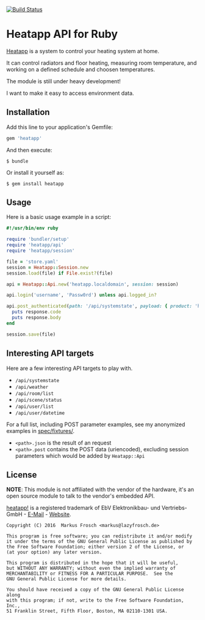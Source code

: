[![Build Status](https://travis-ci.org/lazyfrosch/ruby-heatapp.svg?branch=master)](https://travis-ci.org/lazyfrosch/ruby-heatapp)

Heatapp API for Ruby
====================

[Heatapp](https://heatapp.de) is a system to control your heating system at home.

It can control radiators and floor heating, measuring room temperature, and working on a defined schedule and choosen
temperatures. 

The module is still under heavy development!

I want to make it easy to access environment data.

## Installation

Add this line to your application's Gemfile:

```ruby
gem 'heatapp'
```

And then execute:

    $ bundle

Or install it yourself as:

    $ gem install heatapp

## Usage

Here is a basic usage example in a script:

```ruby
#!/usr/bin/env ruby

require 'bundler/setup'
require 'heatapp/api'
require 'heatapp/session'

file = 'store.yaml'
session = Heatapp::Session.new
session.load(file) if File.exist?(file)

api = Heatapp::Api.new('heatapp.localdomain', session: session)

api.login('username', 'Passw0rd') unless api.logged_in?

api.post_authenticated(path: '/api/systemstate', payload: { product: 'heatapp-server'}) do |response|
  puts response.code
  puts response.body
end

session.save(file)
```

## Interesting API targets

Here are a few interesting API targets to play with.

* `/api/systemstate`
* `/api/weather`
* `/api/room/list`
* `/api/scene/status`
* `/api/user/list`
* `/api/user/datetime`

For a full list, including POST parameter examples, see my anonymized examples in [spec/fixtures/](https://github.com/djiwondee/ruby-heatapp/tree/master/spec/fixtures).

* `<path>.json` is the result of an request
* `<path>.post` contains the POST data (uriencoded), excluding session parameters which would be added by `Heatapp::Api`

## License

**NOTE**: This module is not affiliated with the vendor of the hardware, it's an open source module to talk to the
vendor's embedded API.

[heatapp!](https://heatapp.de) is a registered trademark of EbV Elektronikbau- und Vertriebs-GmbH -
[E-Mail](mailto:info@heatapp.de) - [Website](http://ebv-gmbh.eu).

    Copyright (C) 2016  Markus Frosch <markus@lazyfrosch.de>

    This program is free software; you can redistribute it and/or modify
    it under the terms of the GNU General Public License as published by
    the Free Software Foundation; either version 2 of the License, or
    (at your option) any later version.

    This program is distributed in the hope that it will be useful,
    but WITHOUT ANY WARRANTY; without even the implied warranty of
    MERCHANTABILITY or FITNESS FOR A PARTICULAR PURPOSE.  See the
    GNU General Public License for more details.

    You should have received a copy of the GNU General Public License along
    with this program; if not, write to the Free Software Foundation, Inc.,
    51 Franklin Street, Fifth Floor, Boston, MA 02110-1301 USA.
